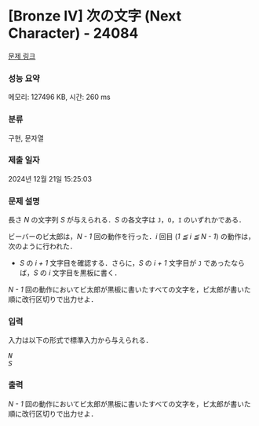 # [Bronze IV] 次の文字 (Next Character) - 24084 

[문제 링크](https://www.acmicpc.net/problem/24084) 

### 성능 요약

메모리: 127496 KB, 시간: 260 ms

### 분류

구현, 문자열

### 제출 일자

2024년 12월 21일 15:25:03

### 문제 설명

<p style="user-select: auto !important;">長さ <var style="user-select: auto !important;">N</var> の文字列 <var style="user-select: auto !important;">S</var> が与えられる．<var style="user-select: auto !important;">S</var> の各文字は <code style="user-select: auto !important;">J</code>，<code style="user-select: auto !important;">O</code>，<code style="user-select: auto !important;">I</code> のいずれかである．</p>

<p style="user-select: auto !important;">ビーバーのビ太郎は，<var style="user-select: auto !important;">N - 1</var> 回の動作を行った．<var style="user-select: auto !important;">i</var> 回目 (<var style="user-select: auto !important;">1 ≦ i ≦ N - 1</var>) の動作は，次のように行われた．</p>

<ul style="user-select: auto !important;">
	<li style="user-select: auto !important;"><var style="user-select: auto !important;">S</var> の <var style="user-select: auto !important;">i + 1</var> 文字目を確認する．さらに，<var style="user-select: auto !important;">S</var> の <var style="user-select: auto !important;">i + 1</var> 文字目が <code style="user-select: auto !important;">J</code> であったならば，<var style="user-select: auto !important;">S</var> の <var style="user-select: auto !important;">i</var> 文字目を黒板に書く．</li>
</ul>

<p style="user-select: auto !important;"><var style="user-select: auto !important;">N - 1</var> 回の動作においてビ太郎が黒板に書いたすべての文字を，ビ太郎が書いた順に改行区切りで出力せよ．</p>

### 입력 

 <p style="user-select: auto !important;">入力は以下の形式で標準入力から与えられる．</p>

<pre style="user-select: auto !important;"><var style="user-select: auto !important;">N</var>
<var style="user-select: auto !important;">S</var></pre>

### 출력 

 <p style="user-select: auto !important;"><var style="user-select: auto !important;">N - 1</var> 回の動作においてビ太郎が黒板に書いたすべての文字を，ビ太郎が書いた順に改行区切りで出力せよ．</p>

